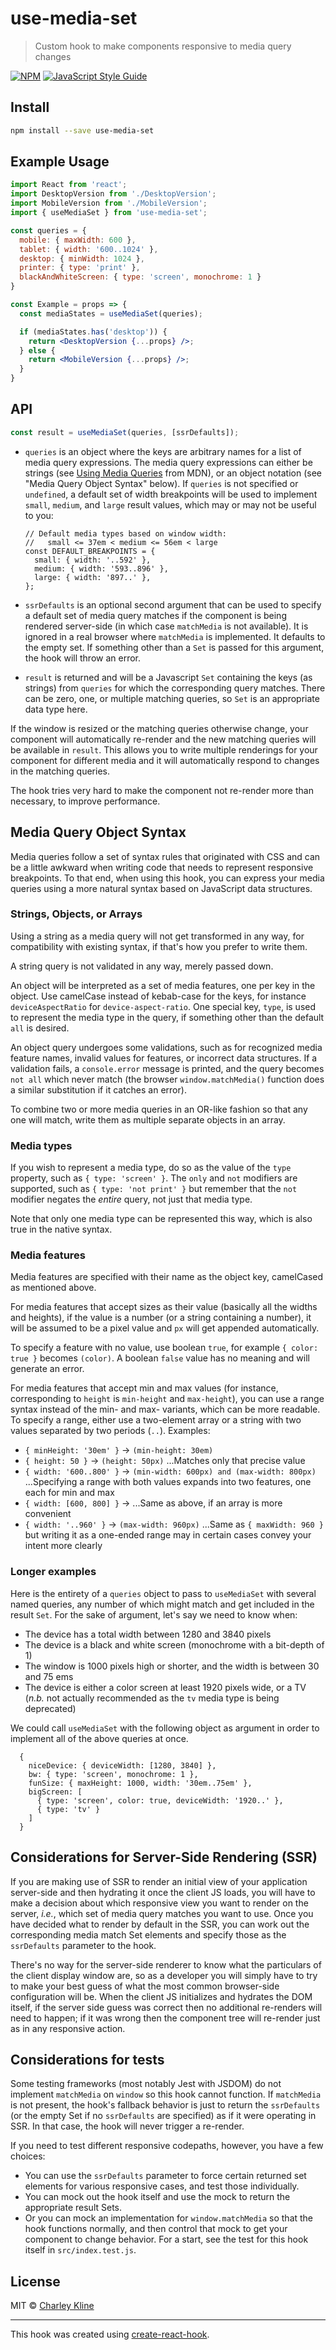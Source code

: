 # use-media-set

> Custom hook to make components responsive to media query changes

[![NPM](https://img.shields.io/npm/v/use-media-set.svg)](https://www.npmjs.com/package/use-media-set) [![JavaScript Style Guide](https://img.shields.io/badge/code_style-standard-brightgreen.svg)](https://standardjs.com)

## Install

```bash
npm install --save use-media-set
```

## Example Usage

```jsx
import React from 'react';
import DesktopVersion from './DesktopVersion';
import MobileVersion from './MobileVersion';
import { useMediaSet } from 'use-media-set';

const queries = {
  mobile: { maxWidth: 600 },
  tablet: { width: '600..1024' },
  desktop: { minWidth: 1024 },
  printer: { type: 'print' },
  blackAndWhiteScreen: { type: 'screen', monochrome: 1 }
}

const Example = props => {
  const mediaStates = useMediaSet(queries);

  if (mediaStates.has('desktop')) {
    return <DesktopVersion {...props} />;
  } else {
    return <MobileVersion {...props} />;
  }
}
```

## API

```javascript
const result = useMediaSet(queries, [ssrDefaults]);
```

* `queries` is an object where the keys are arbitrary names for a list of media query expressions. The media query expressions can either be strings (see [Using Media Queries](https://developer.mozilla.org/en-US/docs/Web/CSS/Media_Queries/Using_media_queries) from MDN), or an object notation (see "Media Query Object Syntax" below). If `queries` is not specified or `undefined`, a default set of width breakpoints will be used to implement `small`, `medium`, and `large` result values, which may or may not be useful to you:

      // Default media types based on window width:
      //   small <= 37em < medium <= 56em < large
      const DEFAULT_BREAKPOINTS = {
        small: { width: '..592' },
        medium: { width: '593..896' },
        large: { width: '897..' },
      };

* `ssrDefaults` is an optional second argument that can be used to specify a default set of media query matches if the component is being rendered server-side (in which case `matchMedia` is not available). It is ignored in a real browser where `matchMedia` is implemented. It defaults to the empty set. If something other than a `Set` is passed for this argument, the hook will throw an error.

* `result` is returned and will be a Javascript `Set` containing the keys (as strings) from `queries` for which the corresponding query matches. There can be zero, one, or multiple matching queries, so `Set` is an appropriate data type here.

If the window is resized or the matching queries otherwise change, your component will automatically re-render and the new matching queries will be available in `result`. This allows you to write multiple renderings for your component for different media and it will automatically respond to changes in the matching queries.

The hook tries very hard to make the component not re-render more than necessary, to improve performance.

## Media Query Object Syntax

Media queries follow a set of syntax rules that originated with CSS and can be a little awkward when writing code that needs to represent responsive breakpoints. To that end, when using this hook, you can express your media queries using a more natural syntax based on JavaScript data structures.

### Strings, Objects, or Arrays

Using a string as a media query will not get transformed in any way, for compatibility with existing syntax, if that's how you prefer to write them.

A string query is not validated in any way, merely passed down.

An object will be interpreted as a set of media features, one per key in the object. Use camelCase instead of kebab-case for the keys, for instance `deviceAspectRatio` for `device-aspect-ratio`. One special key, `type`, is used to represent the media type in the query, if something other than the default `all` is desired.

An object query undergoes some validations, such as for recognized media feature names, invalid values for features, or incorrect data structures. If a validation fails, a `console.error` message is printed, and the query becomes `not all` which never match (the browser `window.matchMedia()` function does a similar substitution if it catches an error).

To combine two or more media queries in an OR-like fashion so that any one will match, write them as multiple separate objects in an array.

### Media types

If you wish to represent a media type, do so as the value of the `type` property, such as `{ type: 'screen' }`. The `only` and `not` modifiers are supported, such as `{ type: 'not print' }` but remember that the `not` modifier negates the _entire_ query, not just that media type.

Note that only one media type can be represented this way, which is also true in the native syntax.

### Media features

Media features are specified with their name as the object key, camelCased as mentioned above.

For media features that accept sizes as their value (basically all the widths and heights), if the value is a number (or a string containing a number), it will be assumed to be a pixel value and `px` will get appended automatically.

To specify a feature with no value, use boolean `true`, for example `{ color: true }` becomes `(color)`. A boolean `false` value has no meaning and will generate an error.

For media features that accept min and max values (for instance, corresponding to `height` is `min-height` and `max-height`), you can use a range syntax instead of the min- and max- variants, which can be more readable. To specify a range, either use a two-element array or a string with two values separated by two periods (`..`). Examples:

* `{ minHeight: '30em' }` &rarr; `(min-height: 30em)`
* `{ height: 50 }` &rarr; `(height: 50px)` ...Matches only that precise value
* `{ width: '600..800' }` &rarr; `(min-width: 600px) and (max-width: 800px)` ...Specifying a range with both values expands into two features, one each for min and max
* `{ width: [600, 800] }` &rarr; ...Same as above, if an array is more convenient
* `{ width: '..960' }` &rarr; `(max-width: 960px)` ...Same as `{ maxWidth: 960 }` but writing it as a one-ended range may in certain cases convey your intent more clearly

### Longer examples

Here is the entirety of a `queries` object to pass to `useMediaSet` with several named queries, any number of which might match and get included in the result `Set`. For the sake of argument, let's say we need to know when:

* The device has a total width between 1280 and 3840 pixels
* The device is a black and white screen (monochrome with a bit-depth of 1)
* The window is 1000 pixels high or shorter, and the width is between 30 and 75 ems
* The device is either a color screen at least 1920 pixels wide, or a TV (_n.b._ not actually recommended as the `tv` media type is being deprecated)

We could call `useMediaSet` with the following object as argument in order to implement all of the above queries at once.

      {
        niceDevice: { deviceWidth: [1280, 3840] },
        bw: { type: 'screen', monochrome: 1 },
        funSize: { maxHeight: 1000, width: '30em..75em' },
        bigScreen: [
          { type: 'screen', color: true, deviceWidth: '1920..' },
          { type: 'tv' }
        ]
      }

## Considerations for Server-Side Rendering (SSR)

If you are making use of SSR to render an initial view of your application server-side and then hydrating it once the client JS loads, you will have to make a decision about which responsive view you want to render on the server, _i.e._, which set of media query matches you want to use. Once you have decided what to render by default in the SSR, you can work out the corresponding media match Set elements and specify those as the `ssrDefaults` parameter to the hook.

There's no way for the server-side renderer to know what the particulars of the client display window are, so as a developer you will simply have to try to make your best guess of what the most common browser-side configuration will be. When the client JS initializes and hydrates the DOM itself, if the server side guess was correct then no additional re-renders will need to happen; if it was wrong then the component tree will re-render just as in any responsive action.

## Considerations for tests

Some testing frameworks (most notably Jest with JSDOM) do not implement `matchMedia` on `window` so this hook cannot function. If `matchMedia` is not present, the hook's fallback behavior is just to return the `ssrDefaults` (or the empty Set if no `ssrDefaults` are specified) as if it were operating in SSR. In that case, the hook will never trigger a re-render.

If you need to test different responsive codepaths, however, you have a few choices:

* You can use the `ssrDefaults` parameter to force certain returned set elements for various responsive cases, and test those individually.
* You can mock out the hook itself and use the mock to return the appropriate result Sets.
* Or you can mock an implementation for `window.matchMedia` so that the hook functions normally, and then control that mock to get your component to change behavior. For a start, see the test for this hook itself in `src/index.test.js`.

## License

MIT © [Charley Kline](https://github.com/cvkline)

---

This hook was created using [create-react-hook](https://github.com/hermanya/create-react-hook).
